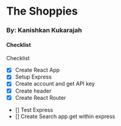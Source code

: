 # The Shoppies
### By: Kanishkan Kukarajah

#### Checklist
Checklist
- [X] Create React App
- [X] Setup Express
- [X] Create account and get API key
- [X] Create header
- [X] Create React Router
- [] Test Express
- [] Create Search app.get within express
